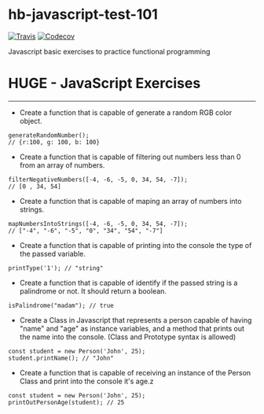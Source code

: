 # hb-javascript-test-101
[![Travis](https://img.shields.io/travis/milouri23/hb-javascript-test-101.svg)](https://travis-ci.org/milouri23/hb-javascript-test-101)
[![Codecov](https://codecov.io/gh/milouri23/hb-javascript-test-101/branch/master/graph/badge.svg)](https://codecov.io/gh/milouri23/hb-javascript-test-101)

Javascript basic exercises to practice functional programming

# HUGE - JavaScript Exercises
_______________________________________________________________________________________________________
- Create a function that is capable of generate a random RGB color object.
```
generateRandomNumber();
// {r:100, g: 100, b: 100}
```
- Create a function that is capable of filtering out numbers less than 0 from an array of numbers.
```
filterNegativeNumbers([-4, -6, -5, 0, 34, 54, -7]);
// [0 , 34, 54]
```
- Create a function that is capable of maping an array of numbers into strings.
```
mapNumbersIntoStrings([-4, -6, -5, 0, 34, 54, -7]);
// ["-4", "-6", "-5", "0", "34", "54", "-7"]
```
- Create a function that is capable of printing into the console the type of the passed variable.
```
printType('1'); // "string"
```
- Create a function that is capable of identify if the passed string is a palindrome or not. It should return a boolean.
```
isPalindrome("madam"); // true
```
- Create a Class in Javascript that represents a person capable of having "name" and "age" as instance variables, and a method that prints out the name into the console. (Class and Prototype syntax is allowed)
```
const student = new Person('John', 25);
student.printName(); // "John"
```
- Create a function that is capable of receiving an instance of the Person Class and print into the console it's age.z
```
const student = new Person('John', 25);
printOutPersonAge(student); // 25
```

